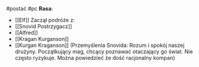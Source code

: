 #postać #pc
**Rasa**:
- [[Elf]]
Zaczął podróże z:
- [[Snovid Postrzygacz]]
- [[Alfred]]
- [[Kragan Kurganson]]
- [[Kurgan Kraganson]]
(Przemyślenia Snovida: Rozum i spokój naszej drużyny. Początkujący mag, chcący poznawać otaczający go świat. Nie często ryzykuje. Można powiedzieć że dość racjonalny kompan)